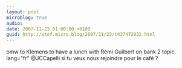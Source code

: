 ```yaml
---
layout: post
microblog: true
audio: 
date: 2007-11-23 01:00:00 +0100
guid: http://xtof.micro.blog/2007/11/23/t437472032.html
---
```

omw to Klemens to have a lunch with Rémi Guilbert on bank 2 topic. lang="fr" @JCCapelli si tu veux nous rejoindre pour le café ?
